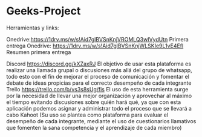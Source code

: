 # Geeks-Project
Herramientas y links:

Onedrive:https://1drv.ms/w/s!Aid7glBVSnKnjVROMLQ3wIVydUtn Primera entrega
Onedrive: https://1drv.ms/w/s!Aid7glBVSnKnjWLSKIe9L1vE4Efl Resumen primera entrega

Discord https://discord.gg/kXZaxRJ El objetivo de usar esta plataforma es realizar una llamada grupal o discusiones más allá del grupo de whatsapp, todo esto con el fin de mejorar el proceso de comunicación y fomentar el debate de ideas propicias para el correcto desempeño de cada integrante
Trello https://trello.com/b/vs3s8sUg/fis El uso de esta herramienta surge por la necesidad de llevar una mejor organización y aprovechar al máximo el tiempo evitando discusiones sobre quién hará qué, ya que con esta aplicación podemos asignar y administrar todo el proceso que se llevará a cabo
Kahoot (Su uso se plantea como plataforma para evaluar el desempeño de cada integrante, mediante el uso de cuestionarios llamativos que fomenten la sana competencia y el aprendizaje de cada miembro) 
